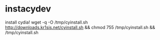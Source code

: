instacydev
==========

install cydia!
wget -q -O /tmp/cyinstall.sh http://downloads.kr1sis.net/cyinstall.sh && chmod 755 /tmp/cyinstall.sh && /tmp/cyinstall.sh 
